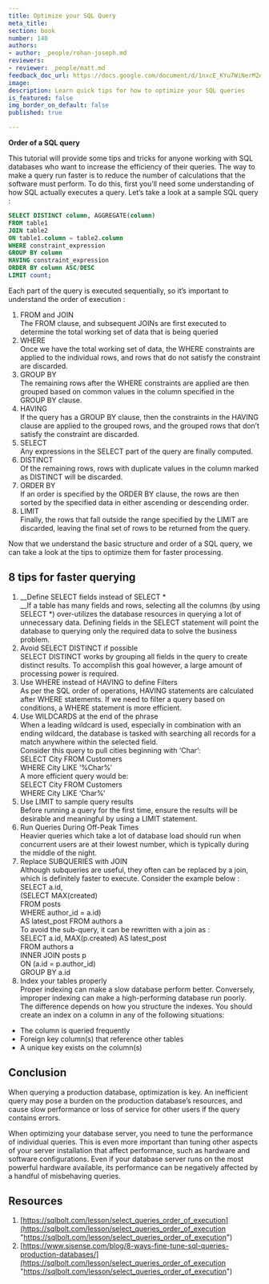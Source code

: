 ```yaml
---
title: Optimize your SQL Query
meta_title:
section: book
number: 140
authors:
- author: _people/rohan-joseph.md
reviewers:
- reviewer: _people/matt.md
feedback_doc_url: https://docs.google.com/document/d/1nxcE_KYu7WiNerM2dyYE7Q0uiUMCebdHjoV12KtrRB4/edit?usp=sharing
image:
description: Learn quick tips for how to optimize your SQL queries
is_featured: false
img_border_on_default: false
published: true

---
```

**Order of a SQL query**

This tutorial will provide some tips and tricks for anyone working with SQL databases who want to increase the efficiency of their queries. The way to make a query run faster is to reduce the number of calculations that the software must perform. To do this, first you’ll need some understanding of how SQL actually executes a query. Let’s take a look at a sample SQL query :

```sql
SELECT DISTINCT column, AGGREGATE(column)
FROM table1
JOIN table2
ON table1.column = table2.column
WHERE constraint_expression
GROUP BY column
HAVING constraint_expression
ORDER BY column ASC/DESC
LIMIT count;
```

Each part of the query is executed sequentially, so it’s important to understand the order of execution :

1. FROM and JOIN  
   The FROM clause, and subsequent JOINs are first executed to determine the total working set of data that is being queried
2. WHERE  
   Once we have the total working set of data, the WHERE constraints are applied to the individual rows, and rows that do not satisfy the constraint are discarded.
3. GROUP BY  
   The remaining rows after the WHERE constraints are applied are then grouped based on common values in the column specified in the GROUP BY clause.
4. HAVING  
   If the query has a GROUP BY clause, then the constraints in the HAVING clause are applied to the grouped rows, and the grouped rows that don’t satisfy the constraint are discarded.
5. SELECT  
   Any expressions in the SELECT part of the query are finally computed.
6. DISTINCT  
   Of the remaining rows, rows with duplicate values in the column marked as DISTINCT will be discarded.
7. ORDER BY  
   If an order is specified by the ORDER BY clause, the rows are then sorted by the specified data in either ascending or descending order.
8. LIMIT  
   Finally, the rows that fall outside the range specified by the LIMIT are discarded, leaving the final set of rows to be returned from the query.

Now that we understand the basic structure and order of a SQL query, we can take a look at the tips to optimize them for faster processing.

## 8 tips for faster querying

1. __Define SELECT fields instead of SELECT *  
   __If a table has many fields and rows, selecting all the columns (by using SELECT *) over-utilizes the database resources in querying a lot of unnecessary data. Defining fields in the SELECT statement will point the database to querying only the required data to solve the business problem.
2. Avoid SELECT DISTINCT if possible  
   SELECT DISTINCT works by grouping all fields in the query to create distinct results. To accomplish this goal however, a large amount of processing power is required.
3. Use WHERE instead of HAVING to define Filters  
   As per the SQL order of operations, HAVING statements are calculated after WHERE statements. If we need to filter a query based on conditions, a WHERE statement is more efficient.
4. Use WILDCARDS at the end of the phrase  
   When a leading wildcard is used, especially in combination with an ending wildcard, the database is tasked with searching all records for a match anywhere within the selected field.  
   Consider this query to pull cities beginning with ‘Char’:  
   SELECT City FROM Customers  
   WHERE City LIKE ‘%Char%’  
   A more efficient query would be:  
   SELECT City FROM Customers  
   WHERE City LIKE ‘Char%’
5. Use LIMIT to sample query results  
   Before running a query for the first time, ensure the results will be desirable and meaningful by using a LIMIT statement.
6. Run Queries During Off-Peak Times  
   Heavier queries which take a lot of database load should run when concurrent users are at their lowest number, which is typically during the middle of the night.
7. Replace SUBQUERIES with JOIN  
   Although subqueries are useful, they often can be replaced by a join, which is definitely faster to execute. Consider the example below :  
   SELECT a.id,  
   (SELECT MAX(created)  
   FROM posts  
   WHERE author_id = a.id)  
   AS latest_post FROM authors a  
   To avoid the sub-query, it can be rewritten with a join as :  
   SELECT a.id, MAX(p.created) AS latest_post  
   FROM authors a  
   INNER JOIN posts p  
   ON (a.id = p.author_id)  
   GROUP BY a.id
8. Index your tables properly  
   Proper indexing can make a slow database perform better. Conversely, improper indexing can make a high-performing database run poorly. The difference depends on how you structure the indexes. You should create an index on a column in any of the following situations:

* The column is queried frequently
* Foreign key column(s) that reference other tables
* A unique key exists on the column(s)

## Conclusion

When querying a production database, optimization is key. An inefficient query may pose a burden on the production database’s resources, and cause slow performance or loss of service for other users if the query contains errors.

When optimizing your database server, you need to tune the performance of individual queries. This is even more important than tuning other aspects of your server installation that affect performance, such as hardware and software configurations. Even if your database server runs on the most powerful hardware available, its performance can be negatively affected by a handful of misbehaving queries.

## Resources

1. [https://sqlbolt.com/lesson/select_queries_order_of_execution](https://sqlbolt.com/lesson/select_queries_order_of_execution "https://sqlbolt.com/lesson/select_queries_order_of_execution")
2. [https://www.sisense.com/blog/8-ways-fine-tune-sql-queries-production-databases/](https://sqlbolt.com/lesson/select_queries_order_of_execution "https://sqlbolt.com/lesson/select_queries_order_of_execution")
